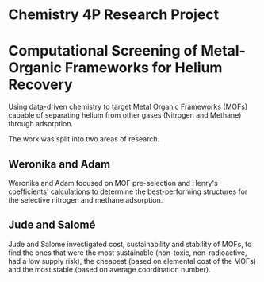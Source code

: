 # Chemistry 4P Research Project

# Computational Screening of Metal-Organic Frameworks for Helium Recovery 


Using data-driven chemistry to target Metal Organic Frameworks (MOFs) capable of separating helium from other gases (Nitrogen and Methane) through adsorption.

The work was split into two areas of research.


## Weronika and Adam

Weronika and Adam focused on MOF pre-selection and Henry's coefficients' calculations to determine the best-performing structures for the selective nitrogen and methane adsorption.

## Jude and Salomé

Jude and Salome investigated cost, sustainability and stability of MOFs, to find the ones that were the most sustainable (non-toxic, non-radioactive, had a low supply risk), the cheapest (based on elemental cost of the MOFs) and the most stable (based on average coordination number).
